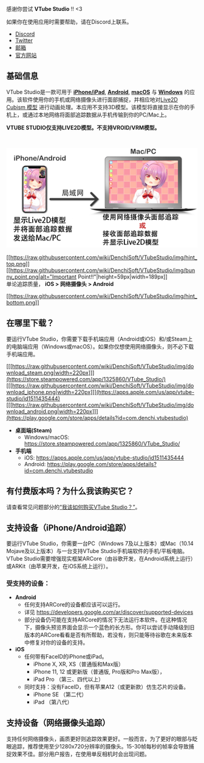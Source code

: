 感谢你尝试 **VTube Studio** !! <3

如果你在使用应用时需要帮助，请在Discord上联系。

* [Discord](https://discord.gg/vtubestudio)
* [Twitter](https://twitter.com/VTubeStudio)
* [邮箱](mailto:denchi@denchisoft.com)
* [官方网站](https://denchisoft.com)

## 基础信息

VTube Studio是一款可用于 **[iPhone/iPad](https://apps.apple.com/us/app/vtube-studio/id1511435444)**, **[Android](https://play.google.com/store/apps/details?id=com.denchi.vtubestudio)**, **[macOS](https://store.steampowered.com/app/1325860/VTube_Studio/)** 与 **[Windows](https://store.steampowered.com/app/1325860/VTube_Studio/)** 的应用。该软件使用你的手机或网络摄像头进行面部捕捉，并相应地对[Live2D Cubism 模型](https://www.live2d.com/en/) 进行动画处理。本应用不支持3D模型。该模型将直接显示在你的手机上，或通过本地网络将面部追踪数据从手机传输到你的PC/Mac上。

**VTUBE STUDIO仅支持LIVE2D模型。不支持VROID/VRM模型。**

<br/>

![Basic VTS Setup](https://github.com/Elegetic/Photos/blob/main/VTS/vts_basic_setup_detail_small.png)

[[https://raw.githubusercontent.com/wiki/DenchiSoft/VTubeStudio/img/hint_top.png]]
[[https://raw.githubusercontent.com/wiki/DenchiSoft/VTubeStudio/img/bunny_point.png|alt="Important Point!!"|height=59px|width=189px]]<br/>
单论追踪质量， **iOS \> 网络摄像头 \> Android**

[[https://raw.githubusercontent.com/wiki/DenchiSoft/VTubeStudio/img/hint_bottom.png]]

## 在哪里下载？

要运行VTube Studio，你需要下载手机端应用（Android或iOS）和/或Steam上的电脑端应用（Windows或macOS）。如果你仅想使用网络摄像头，则不必下载手机端应用。

[[[https://raw.githubusercontent.com/wiki/DenchiSoft/VTubeStudio/img/download_steam.png|width=220px]]](https://store.steampowered.com/app/1325860/VTube_Studio/)
[[[https://raw.githubusercontent.com/wiki/DenchiSoft/VTubeStudio/img/download_iphone.png|width=220px]]](https://apps.apple.com/us/app/vtube-studio/id1511435444)
[[[https://raw.githubusercontent.com/wiki/DenchiSoft/VTubeStudio/img/download_android.png|width=220px]]](https://play.google.com/store/apps/details?id=com.denchi.vtubestudio)

* **桌面端(Steam)**
  * Windows/macOS: https://store.steampowered.com/app/1325860/VTube_Studio/
* **手机端**
  * iOS: https://apps.apple.com/us/app/vtube-studio/id1511435444
  * Android: https://play.google.com/store/apps/details?id=com.denchi.vtubestudio

## 有付费版本吗？为什么我该购买它？

请查看常见问题部分的[“我该如何购买VTube Studio？”](https://github.com/DenchiSoft/VTubeStudio/wiki/FAQ)。

## 支持设备（iPhone/Android追踪）

要运行VTube Studio，你需要一台PC（Windows 7及以上版本）或Mac（10.14 Mojave及以上版本）与一台支持VTube Studio手机端软件的手机/平板电脑。VTube Studio需要增强现实框架ARCore（由谷歌开发，在Android系统上运行）或ARKit（由苹果开发，在iOS系统上运行）。

### 受支持的设备：
* **Android**
  * 任何支持ARCore的设备都应该可以运行。
  * 详见 https://developers.google.com/ar/discover/supported-devices
  * 部分设备仍可能在支持ARCore的情况下无法运行本软件。在这种情况下，摄像头预览界面会显示一个蓝色的长方形。你可以尝试手动降级到旧版本的ARCore看看是否有所帮助，若没有，则只能等待谷歌在未来版本中修复对你的设备的支持。
* **iOS**
  * 任何带有FaceID的iPhone或iPad。
    * iPhone X, XR, XS（普通版和Max版）
    * iPhone 11, 12 或更新版（普通版, Pro版和Pro Max版），
    * iPad Pro （第三、四代以上）
  * 同时支持：没有FaceID，但有苹果A12（或更新款）仿生芯片的设备。
    * iPhone SE （第二代）
    * iPad （第八代）

## 支持设备（网络摄像头追踪）

支持任何网络摄像头，画质更好则追踪效果更好。一般而言，为了更好的眼部与眨眼追踪，推荐使用至少1280x720分辨率的摄像头。15-30帧每秒的帧率会导致捕捉效果不佳。部分用户报告，在使用单反相机时会出现问题。